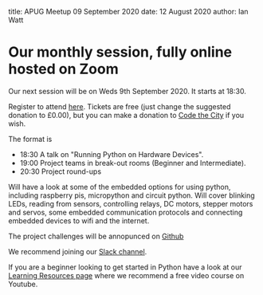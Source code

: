 title: APUG Meetup 09 September 2020
date: 12 August 2020
author: Ian Watt

# Our monthly session, fully online hosted on Zoom 

Our next session will be on Weds 9th September 2020. It starts at 18:30. 

Register to attend [here](https://ti.to/code-the-city/aberdeen-python-user-group-sept-2020). Tickets are free (just change the suggested donation to £0.00), but you can make a donation to [Code the City](https://codethecity.org) if you wish. 

The format is 

* 18:30 A talk on "Running Python on Hardware Devices". 
* 19:00 Project teams in break-out rooms (Beginner and Intermediate). 
* 20:30 Project round-ups

Will have a look at some of the embedded options for using python, including raspberry pis, micropython and circuit python. Will cover blinking LEDs, reading from sensors, controlling relays, DC motors, stepper motors and servos, some embedded communication protocols and connecting embedded devices to wifi and the internet.

The project challenges will be annopunced on [Github](https://github.com/PythonAberdeen/user_group/tree/master/)

We recommend joining our [Slack channel](https://join.slack.com/t/python-aberdeen/shared_invite/zt-fe4vr06d-TavzVV4ZusCxYLEdCqxsyQ). 

If you are a beginner looking to get started in Python have a look at our [Learning Resources page](https://pythonaberdeen.github.io/pages/learning-resources.html) where we recommend a free video course on Youtube. 

